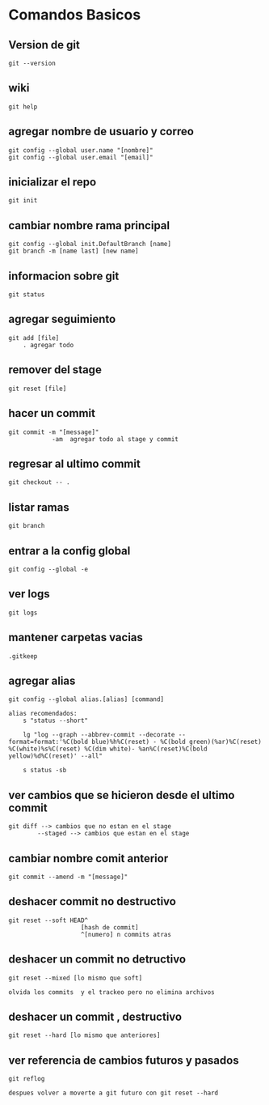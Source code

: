 # Comandos Basicos

## Version de git 
    git --version

## wiki
    git help

## agregar nombre de usuario y correo
    git config --global user.name "[nombre]"
    git config --global user.email "[email]"

## inicializar el repo
    git init 

## cambiar nombre rama principal 
    git config --global init.DefaultBranch [name]
    git branch -m [name last] [new name]

## informacion sobre git 
    git status

## agregar seguimiento
    git add [file]
        . agregar todo

## remover del stage
    git reset [file]

## hacer un commit 
    git commit -m "[message]"
                -am  agregar todo al stage y commit


## regresar al ultimo commit 
    git checkout -- .

## listar ramas
    git branch

## entrar a la config global 
    git config --global -e

## ver logs
    git logs

## mantener carpetas vacias
    .gitkeep

## agregar alias 
    git config --global alias.[alias] [command]

    alias recomendados:
        s "status --short"

        lg "log --graph --abbrev-commit --decorate --format=format:'%C(bold blue)%h%C(reset) - %C(bold green)(%ar)%C(reset) %C(white)%s%C(reset) %C(dim white)- %an%C(reset)%C(bold yellow)%d%C(reset)' --all"

        s status -sb

## ver cambios que se hicieron desde el ultimo commit
    git diff --> cambios que no estan en el stage
            --staged --> cambios que estan en el stage

## cambiar nombre comit anterior 
    git commit --amend -m "[message]"

## deshacer commit no destructivo
    git reset --soft HEAD^
                        [hash de commit]
                        ^[numero] n commits atras

## deshacer un commit no detructivo
    git reset --mixed [lo mismo que soft]
    
    olvida los commits  y el trackeo pero no elimina archivos

## deshacer un commit , destructivo
    git reset --hard [lo mismo que anteriores]

## ver referencia de cambios futuros y pasados
    git reflog 
     
    despues volver a moverte a git futuro con git reset --hard
